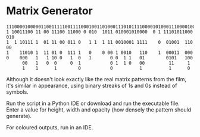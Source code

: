 # Matrix Generator

```
111000010000011001111100111100010011010001110101111000010100011100001000111
1 10011100 11 00 11100 11000 0 010  1011 010001010000  0 1 11101011000 010 
1  1 10111 1  01 11 00 011 0   1 1  1 11 0010001 1111    0  01001  110 00  
1    11010 1  11 01 0  111 1   0    0 00 1 0010   110    1  00011  000     
0    000   1   1 10 0   1  0   1       0 0  1 1   01        0101   100     
      00   1   0  0     0  1           0 1  1 0   00         11     1       
      1    1      1        0           0          1          1      0       
```

Although it doesn't look exactly like the real matrix patterns from the film, it's similar in appearance, using binary streaks of 1s and 0s instead of symbols.

Run the script in a Python IDE or download and run the executable file. Enter a value for height, width and opacity (how densely the pattern should generate).

For coloured outputs, run in an IDE.
